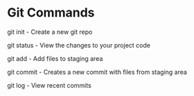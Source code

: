 # Git Commands

git init - Create a new git repo

git status - View the changes to your project code

git add - Add files to staging area

git commit - Creates a new commit with files from staging area

git log - View recent commits